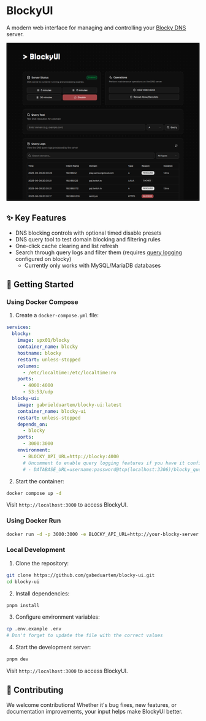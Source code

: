 # BlockyUI

A modern web interface for managing and controlling your [Blocky DNS](https://github.com/0xERR0R/blocky) server.

![BlockyUI Screenshot](docs/BlockyUI-Screenshot.png)

## ✨ Key Features

- DNS blocking controls with optional timed disable presets
- DNS query tool to test domain blocking and filtering rules
- One-click cache clearing and list refresh
- Search through query logs and filter them (requires [query logging](https://0xerr0r.github.io/blocky/latest/configuration/#query-logging) configured on blocky)
  - Currently only works with MySQL/MariaDB databases

## 🏁 Getting Started

### Using Docker Compose

1. Create a `docker-compose.yml` file:

```yaml
services:
  blocky:
    image: spx01/blocky
    container_name: blocky
    hostname: blocky
    restart: unless-stopped
    volumes:
      - /etc/localtime:/etc/localtime:ro
    ports:
      - 4000:4000
      - 53:53/udp
  blocky-ui:
    image: gabrielduartem/blocky-ui:latest
    container_name: blocky-ui
    restart: unless-stopped
    depends_on:
      - blocky
    ports:
      - 3000:3000
    environment:
      - BLOCKY_API_URL=http://blocky:4000
      # Uncomment to enable query logging features if you have it configured on blocky (MySQL/MariaDB only):
      # - DATABASE_URL=username:password@tcp(localhost:3306)/blocky_query_log?timeout=15s
```

2. Start the container:

```bash
docker compose up -d
```

Visit `http://localhost:3000` to access BlockyUI.

### Using Docker Run

```bash
docker run -d -p 3000:3000 -e BLOCKY_API_URL=http://your-blocky-server:4000 [-e DATABASE_URL="username:password@tcp(localhost:3306)/blocky_query_log?timeout=15s"] gabrielduartem/blocky-ui:latest
```

### Local Development

1. Clone the repository:

```bash
git clone https://github.com/gabeduartem/blocky-ui.git
cd blocky-ui
```

2. Install dependencies:

```bash
pnpm install
```

3. Configure environment variables:

```bash
cp .env.example .env
# Don't forget to update the file with the correct values
```

4. Start the development server:

```bash
pnpm dev
```

Visit `http://localhost:3000` to access BlockyUI.

## 🤝 Contributing

We welcome contributions! Whether it's bug fixes, new features, or documentation
improvements, your input helps make BlockyUI better.
